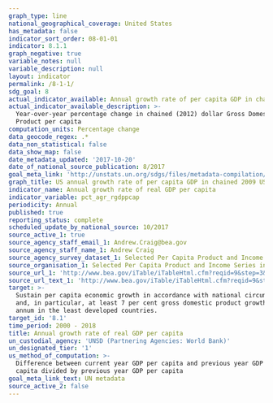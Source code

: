 ```yaml
---
graph_type: line
national_geographical_coverage: United States
has_metadata: false
indicator_sort_order: 08-01-01
indicator: 8.1.1
graph_negative: true
variable_notes: null
variable_description: null
layout: indicator
permalink: /8-1-1/
sdg_goal: 8
actual_indicator_available: Annual growth rate of per capita GDP in chained 2012 dollars
actual_indicator_available_description: >-
  Year-over-year percentage change in chained (2012) dollar Gross Domestic
  Product per capita
computation_units: Percentage change
data_geocode_regex: .*
data_non_statistical: false
data_show_map: false
date_metadata_updated: '2017-10-20'
date_of_national_source_publication: 8/2017
goal_meta_link: 'http://unstats.un.org/sdgs/files/metadata-compilation/Metadata-Goal-8.pdf'
graph_title: US annual growth rate of per capita GDP in chained 2009 US dollars
indicator_name: Annual growth rate of real GDP per capita
indicator_variable: pct_agr_rgdppcap
periodicity: Annual
published: true
reporting_status: complete
scheduled_update_by_national_source: 10/2017
source_active_1: true
source_agency_staff_email_1: Andrew.Craig@bea.gov
source_agency_staff_name_1: Andrew Craig
source_agency_survey_dataset_1: Selected Per Capita Product and Income Series in Current and Chained Dollars
source_organisation_1: Selected Per Capita Product and Income Series in Current and Chained Dollars
source_url_1: 'http://www.bea.gov/iTable/iTableHtml.cfm?reqid=9&step=3&isuri=1&903=264'
source_url_text_1: 'http://www.bea.gov/iTable/iTableHtml.cfm?reqid=9&step=3&isuri=1&903=264'
target: >-
  Sustain per capita economic growth in accordance with national circumstances
  and, in particular, at least 7 per cent gross domestic product growth per
  annum in the least developed countries.
target_id: '8.1'
time_period: 2000 - 2018
title: Annual growth rate of real GDP per capita
un_custodial_agency: 'UNSD (Partnering Agencies: World Bank)'
un_designated_tier: '1'
us_method_of_computation: >-
  Difference between current year GDP per capita and previous year GDP per
  capita divided by previous year GDP per capita
goal_meta_link_text: UN metadata
source_active_2: false
---
```

